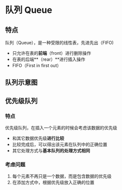 # 队列 Queue

## 特点

队列（Queue），是一种受限的线性表，先进先出（FIFO)

- 只允许在表的**前端**（front）进行删除操作
- 在表的后端**（rear）**进行插入操作
- FIFO（First in first out）

## 队列示意图

## 优先级队列

### 特点

优先级队列，在插入一个元素的时候会考虑该数据的优先级

- 和其它数据优先级**进行比较**
- 比较完成后，可以得出该元素在队列中的正确位置
- 其它处理方式与**基本队列的处理方式相同**

### 考虑问题

1. 每个元素不再只是一个数据，而是包含数据的优先级
2. 在添加方式中，根据优先级放入正确的位置
